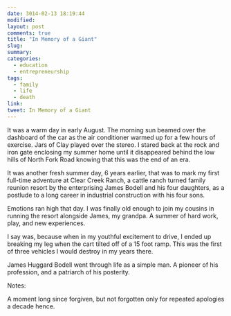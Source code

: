 ```yaml
---
date: 3014-02-13 18:19:44
modified:
layout: post
comments: true
title: "In Memory of a Giant"
slug:
summary:
categories:
  - education
  - entrepreneurship
tags: 
  - family
  - life
  - death
link: 
tweet: In Memory of a Giant
---
```


It was a warm day in early August. The morning sun beamed over the dashboard of the car as the air conditioner warmed up for a few hours of exercise. Jars of Clay played over the stereo. I stared back at the rock and iron gate enclosing my summer home until it disappeared behind the low hills of North Fork Road knowing that this was the end of an era.

It was another fresh summer day, 6 years earlier, that was to mark my first full-time adventure at Clear Creek Ranch, a cattle ranch turned family reunion resort by the enterprising James Bodell and his four daughters, as a postlude to a long career in industrial construction with his four sons. 

Emotions ran high that day. I was finally old enough to join my cousins in running the resort alongside James, my grandpa. A summer of hard work, play, and new experiences. 

I say was, because when in my youthful excitement to drive, I ended up breaking my leg when the cart tilted off of a 15 foot ramp. This was the first of three vehicles I would destroy in my years there. 

James Huggard Bodell went through life as a simple man. A pioneer of his profession, and a patriarch of his posterity. 





Notes:

A moment long since forgiven, but not forgotten only for repeated apologies a decade hence.